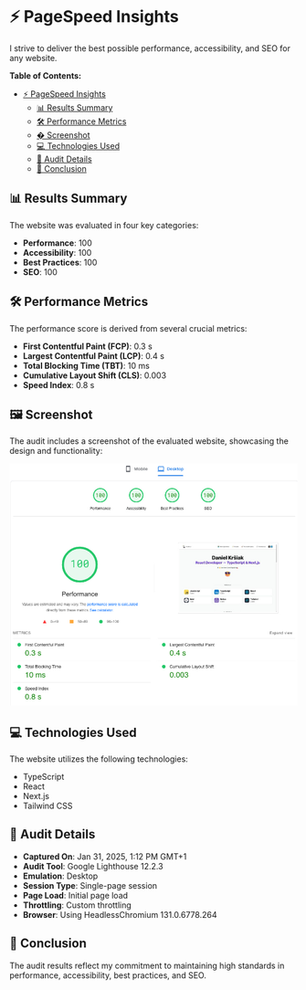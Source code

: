 # ⚡ PageSpeed Insights

I strive to deliver the best possible performance, accessibility, and SEO for any website.

**Table of Contents:**

- [⚡ PageSpeed Insights](#-pagespeed-insights)
  - [📊 Results Summary](#-results-summary)
  - [🛠️ Performance Metrics](#️-performance-metrics)
  - [�️ Screenshot](#️-screenshot)
  - [💻 Technologies Used](#-technologies-used)
  - [📅 Audit Details](#-audit-details)
  - [📝 Conclusion](#-conclusion)

## 📊 Results Summary

The website was evaluated in four key categories:

- **Performance**: 100
- **Accessibility**: 100
- **Best Practices**: 100
- **SEO**: 100

## 🛠️ Performance Metrics

The performance score is derived from several crucial metrics:

- **First Contentful Paint (FCP)**: 0.3 s
- **Largest Contentful Paint (LCP)**: 0.4 s
- **Total Blocking Time (TBT)**: 10 ms
- **Cumulative Layout Shift (CLS)**: 0.003
- **Speed Index**: 0.8 s

## 🖼️ Screenshot

The audit includes a screenshot of the evaluated website, showcasing the design and functionality:

![performance - homepage](/readme-images/performance/pagespeed-insights.webp)

## 💻 Technologies Used

The website utilizes the following technologies:

- TypeScript
- React
- Next.js
- Tailwind CSS

## 📅 Audit Details

- **Captured On**: Jan 31, 2025, 1:12 PM GMT+1
- **Audit Tool**: Google Lighthouse 12.2.3
- **Emulation**: Desktop
- **Session Type**: Single-page session
- **Page Load**: Initial page load
- **Throttling**: Custom throttling
- **Browser**: Using HeadlessChromium 131.0.6778.264

## 📝 Conclusion

The audit results reflect my commitment to maintaining high standards in performance, accessibility, best practices, and SEO.
